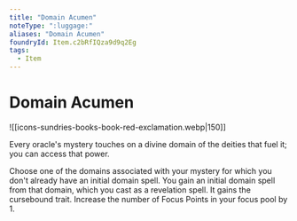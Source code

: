 ```yaml
---
title: "Domain Acumen"
noteType: ":luggage:"
aliases: "Domain Acumen"
foundryId: Item.c2bRfIQza9d9q2Eg
tags:
  - Item
---
```


# Domain Acumen
![[icons-sundries-books-book-red-exclamation.webp|150]]

Every oracle's mystery touches on a divine domain of the deities that fuel it; you can access that power.

Choose one of the domains associated with your mystery for which you don't already have an initial domain spell. You gain an initial domain spell from that domain, which you cast as a revelation spell. It gains the cursebound trait. Increase the number of Focus Points in your focus pool by 1.
